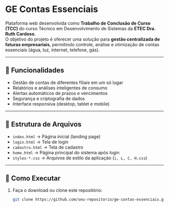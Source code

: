 
# GE Contas Essenciais

Plataforma web desenvolvida como **Trabalho de Conclusão de Curso (TCC)** do curso Técnico em Desenvolvimento de Sistemas da **ETEC Dra. Ruth Cardoso**.  
O objetivo do projeto é oferecer uma solução para **gestão centralizada de faturas empresariais**, permitindo controle, análise e otimização de contas essenciais (água, luz, internet, telefone, gás).

---

## 📌 Funcionalidades
- Gestão de contas de diferentes filiais em um só lugar
- Relatórios e análises inteligentes de consumo
- Alertas automáticos de prazos e vencimentos
- Segurança e criptografia de dados
- Interface responsiva (desktop, tablet e mobile)

---

## 📂 Estrutura de Arquivos
- `index.html` → Página inicial (landing page)
- `login.html` → Tela de login
- `cadastro.html` → Tela de cadastro
- `home.html` → Página principal do sistema após login
- `styles-*.css` → Arquivos de estilo da aplicação (`i, L, C, H.css`)

---

## 🚀 Como Executar
1. Faça o download ou clone este repositório:
   ```bash
   git clone https://github.com/seu-repositorio/ge-contas-essenciais.git

